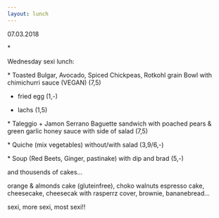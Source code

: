 ```yaml
---
layout: lunch
---
```


07.03.2018

\*

Wednesday sexi lunch:

\* Toasted Bulgar, Avocado, Spiced Chickpeas, Rotkohl grain Bowl with chimichurri sauce (VEGAN) (7,5)

+ fried egg (1,-)

+ lachs (1,5)

\* Taleggio + Jamon Serrano Baguette sandwich with poached pears & green garlic honey sauce with side of salad (7,5)

\* Quiche (mix vegetables) without/with salad (3,9/6,-)

\* Soup (Red Beets, Ginger, pastinake) with dip and brad (5,-)

and thousends of cakes...

orange & almonds cake (gluteinfree), choko walnuts espresso cake, cheesecake, cheesecak with rasperrz cover, brownie, bananebread...

sexi, more sexi, most sexi!!